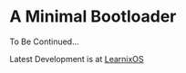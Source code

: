 # A Minimal Bootloader

To Be Continued...

Latest Development is at [LearnixOS](https://github.com/learnix-os/LearnixOS/)